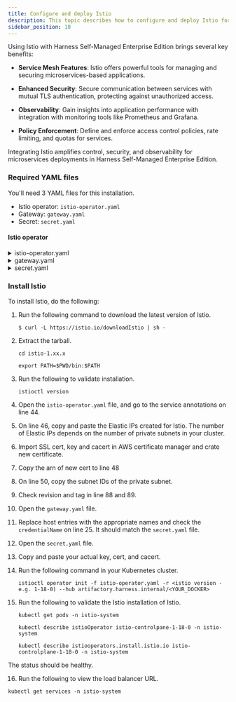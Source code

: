 ```yaml
---
title: Configure and deploy Istio
description: This topic describes how to configure and deploy Istio for Harness Self-Managed Enterprise Edition.
sidebar_position: 10
---
```


Using Istio with Harness Self-Managed Enterprise Edition brings several key benefits:

- **Service Mesh Features**: Istio offers powerful tools for managing and securing microservices-based applications.

- **Enhanced Security**: Secure communication between services with mutual TLS authentication, protecting against unauthorized access.

- **Observability**: Gain insights into application performance with integration with monitoring tools like Prometheus and Grafana.

- **Policy Enforcement**: Define and enforce access control policies, rate limiting, and quotas for services.

Integrating Istio amplifies control, security, and observability for microservices deployments in Harness Self-Managed Enterprise Edition.

### Required YAML files

You'll need 3 YAML files for this installation.

   - Istio operator: `istio-operator.yaml`
   - Gateway: `gateway.yaml`
   - Secret: `secret.yaml`

#### Istio operator

<details>
<summary>istio-operator.yaml</summary>

```yaml
    apiVersion: install.istio.io/v1alpha1
    kind: IstioOperator
    metadata:
      name: istio-controlplane-1-18-0
      namespace: istio-system
    spec:
      components:
        ingressGateways:
        - enabled: true
          k8s:
            affinity:
              podAntiAffinity:
                requiredDuringSchedulingIgnoredDuringExecution:
                - labelSelector:
                    matchExpressions:
                    - key: app
                      operator: In
                      values:
                      - istio-ingressgateway
                  topologyKey: kubernetes.io/hostname
            podDisruptionBudget:
              minAvailable: 1
            resources:
              limits:
                cpu: 2000m
                memory: 1024Mi
               requests:
                cpu: 100m
                memory: 128Mi
            service:
              ports:
              - name: status-port
                port: 15021
                protocol: TCP
                targetPort: 15021
              - name: http2
                port: 80
                protocol: TCP
                targetPort: 8080
              - name: https
                port: 443
                protocol: TCP
                targetPort: 8443
            serviceAnnotations:
              service.beta.kubernetes.io/aws-load-balancer-backend-protocol: TCP
              service.beta.kubernetes.io/aws-load-balancer-eip-allocations: eipalloc-<YOUR_ALLOCATION>,eipalloc-<YOUR_ALLOCATION>
              service.beta.kubernetes.io/aws-load-balancer-scheme: internet-facing
              service.beta.kubernetes.io/aws-load-balancer-ssl-cert: arn:aws:acm:us-east-2:xxxxxxxx:certificate/<YOUR_CERT>
              service.beta.kubernetes.io/aws-load-balancer-ssl-ports: https
              service.beta.kubernetes.io/aws-load-balancer-subnets: subnet-<YOUR_SUBNET1>,subnet-<YOUR_SUBNET2>
              service.beta.kubernetes.io/aws-load-balancer-type: nlb
            strategy:
              rollingUpdate:
                maxSurge: 100%
                maxUnavailable: 25%
          name: istio-ingressgateway
        pilot:
          enabled: true
          k8s:
            affinity:
              podAntiAffinity:
                requiredDuringSchedulingIgnoredDuringExecution:
                - labelSelector:
                    matchExpressions:
                    - key: app
                      operator: In
                      values:
                      - istiod
                  topologyKey: kubernetes.io/hostname
            env:
            - name: GODEBUG
              value: http2server=0
            overlays:
            - kind: PodDisruptionBudget
              name: istiod-1-18-0
              patches:
              - path: spec.minAvailable
                value: 1
              - path: spec.maxUnavailable
      hub: gcr.io/istio-release
      meshConfig:
        accessLogFile: /dev/stdout
        defaultConfig:
          holdApplicationUntilProxyStarts: true
        enableAutoMtls: true
        enableTracing: true
      profile: default
      revision: 1-18-0
      tag: 1.18.0
```

</details>

<details>
<summary>gateway.yaml</summary>

```yaml
    apiVersion: networking.istio.io/v1beta1
    kind: Gateway
    metadata:
      name: eks-gateway
      namespace: istio-system
    spec:
      selector:
        istio: ingressgateway
      servers:
      - hosts:
        - 'ccm-istio.test.harness.io'
        port:
          name: http
          number: 80
          protocol: HTTP
        tls:
          httpsRedirect: true
      - hosts:
        - ccm-istio.test.harness.io
        port:
          name: https
          number: 443
          protocol: HTTP
        tls:
          credentialName: istio-gw-tls
          minProtocolVersion: TLSV1_2
          mode: SIMPLE
```

</details>

<details>

<summary>secret.yaml</summary>

```yaml
    apiVersion: v1
    stringData:
      key: |
        -----BEGIN KEY-----
        xxxxxxxxxxxxxxxxxxxxxxxxxxx
        -----END KEY-----
      cert: |
        -----BEGIN CERTIFICATE-----
        xxxxxxxxxxxxxxxxxxxxxxxxxxx
        -----END CERTIFICATE-----
      cacert: |
        -----BEGIN CERTIFICATE-----
        xxxxxxxxxxxxxxxxxxxxxxxxxxx
        -----END CERTIFICATE-----
        -----BEGIN CERTIFICATE-----
        xxxxxxxxxxxxxxxxxxxxxxxxxxx
       -----END CERTIFICATE-----
    kind: Secret
    metadata:
      name: istio-gw-tls
      namespace: istio-system
    type: Opaque
```
</details>

### Install Istio

To install Istio, do the following:

1. Run the following command to download the latest version of Istio.

   ```
   $ curl -L https://istio.io/downloadIstio | sh -
   ```

2. Extract the tarball.

   ```
   cd istio-1.xx.x
   ```

   ```
   export PATH=$PWD/bin:$PATH
   ```

3. Run the following to validate installation.

   ```
   istioctl version
   ```

4. Open the `istio-operator.yaml` file, and go to the service annotations on line 44.

5. On line 46, copy and paste the Elastic IPs created for Istio. The number of Elastic IPs depends on the number of private subnets in your cluster.

6. Import SSL cert, key and cacert in AWS certificate manager and crate new certificate.

7. Copy the arn of new cert to line 48

8. On line 50, copy the subnet IDs of the private subnet.

9. Check revision and tag in line 88 and 89.

10. Open the `gateway.yaml` file.

11. Replace host entries with the appropriate names and check the `credentialName` on line 25. It should match the `secret.yaml` file.

12. Open the `secret.yaml` file.

13. Copy and paste your actual key, cert, and cacert.

14. Run the following command in your Kubernetes cluster.

    ```
    istioctl operator init -f istio-operator.yaml -r <istio version - e.g. 1-18-0) --hub artifactory.harness.internal/<YOUR_DOCKER>
    ```

15. Run the following to validate the Istio installation of Istio.

    ```
    kubectl get pods -n istio-system
    ```

    ```
    kubectl describe istioOperator istio-controlpane-1-18-0 -n istio-system
    ```

    ```
    kubectl describe istiooperators.install.istio.io istio-controlplane-1-18-0 -n istio-system
    ```

   The status should be healthy.

16. Run the following to view the load balancer URL.

   ```
   kubectl get services -n istio-system
   ```

